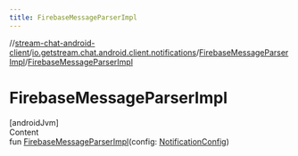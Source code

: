```yaml
---
title: FirebaseMessageParserImpl
---
```

//[stream-chat-android-client](../../../index.md)/[io.getstream.chat.android.client.notifications](../index.md)/[FirebaseMessageParserImpl](index.md)/[FirebaseMessageParserImpl](FirebaseMessageParserImpl.md)



# FirebaseMessageParserImpl  
[androidJvm]  
Content  
fun [FirebaseMessageParserImpl](FirebaseMessageParserImpl.md)(config: [NotificationConfig](../../io.getstream.chat.android.client.notifications.handler/NotificationConfig/index.md))  



